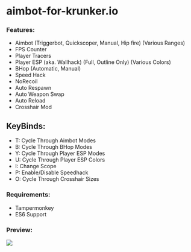 # aimbot-for-krunker.io
### Features:
- Aimbot (Triggerbot, Quickscoper, Manual, Hip fire) (Various Ranges)
- FPS Counter
- Player Tracers
- Player ESP (aka. Wallhack) (Full, Outline Only) (Various Colors)
- BHop (Automatic, Manual)
- Speed Hack
- NoRecoil
- Auto Respawn
- Auto Weapon Swap
- Auto Reload
- Crosshair Mod

## KeyBinds:
- T: Cycle Through Aimbot Modes
- B: Cycle Through BHop Modes
- Y: Cycle Through Player ESP Modes
- U: Cycle Through Player ESP Colors
- I: Change Scope
- P: Enable/Disable Speedhack
- O: Cycle Through Crosshair Sizes

### Requirements:
- Tampermonkey
- ES6 Support

### Preview:
![](https://i.imgur.com/bd1gjNS.png?raw=true)
